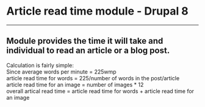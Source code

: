 # Article read time module - Drupal 8
***
Module provides the time it will take and individual to read an article or a blog post.
---

Calculation is fairly simple: <br>
Since average words per minute = 225wmp<br>
article read time for words = 225/number of words in the post/article<br>
article read time for an image = number of images * 12<br>
overall artical read time = article read time for words + article read time for an image
